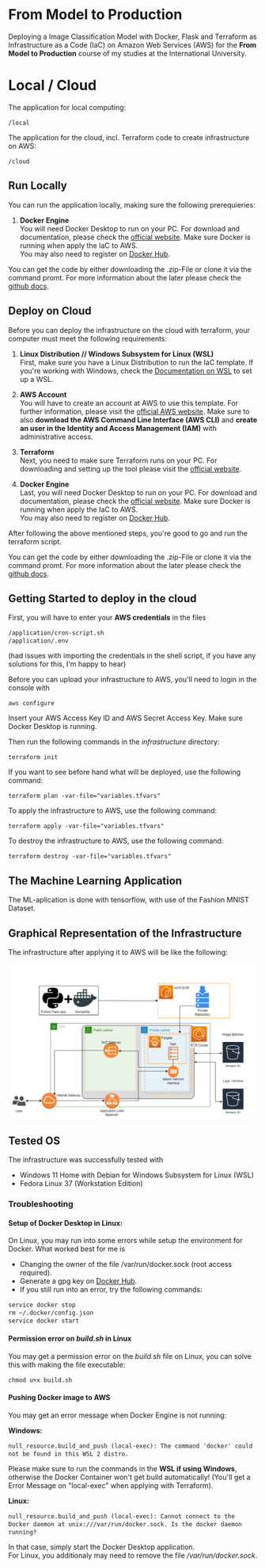# From Model to Production
Deploying a Image Classification Model with Docker, Flask and Terraform as Infrastructure as a Code (IaC) on Amazon Web Services (AWS) for the **From Model to Production** course of my studies at the International University.

# Local / Cloud
The application for local computing:
```
/local
```

The application for the cloud, incl. Terraform code to create infrastructure on AWS:
```
/cloud
```



## Run Locally
You can run the application locally, making sure the following prerequieries:

1. **Docker Engine** <br /> 
You will need Docker Desktop to run on your PC. For download and documentation, please check the [official website](https://www.docker.com/). Make sure Docker is running when apply the IaC to AWS. <br />
You may also need to register on [Docker Hub](https://hub.docker.com/).

You can get the code by either downloading the .zip-File or clone it via the command promt. For more information about the later please check the [github docs](https://docs.github.com/en/repositories/creating-and-managing-repositories/cloning-a-repository).






## Deploy on Cloud
Before you can deploy the infrastructure on the cloud with terraform, your computer must meet the following requirements:

1. **Linux Distribution // Windows Subsystem for Linux (WSL)** <br /> 
First, make sure you have a Linux Distribution to run the IaC template. If you're working with Windows, check the [Documentation on WSL](https://learn.microsoft.com/en-us/windows/wsl/) to set up a WSL.

2. **AWS Account** <br /> 
You will have to create an account at AWS to use this template. For further information, please visit the [official AWS website](https://aws.amazon.com/).
Make sure to also **download the AWS Command Line Interface (AWS CLI)** and **create an user in the Identity and Access Management (IAM)** with administrative access.

3. **Terraform** <br /> 
Next, you need to make sure Terraform runs on your PC. For downloading and setting up the tool please visit the [official website](https://www.terraform.io/).

4. **Docker Engine** <br /> 
Last, you will need Docker Desktop to run on your PC. For download and documentation, please check the [official website](https://www.docker.com/). Make sure Docker is running when apply the IaC to AWS. <br />
You may also need to register on [Docker Hub](https://hub.docker.com/).

After following the above mentioned steps, you're good to go and run the terraform script.

You can get the code by either downloading the .zip-File or clone it via the command promt. For more information about the later please check the [github docs](https://docs.github.com/en/repositories/creating-and-managing-repositories/cloning-a-repository).


## Getting Started to deploy in the cloud

First, you will have to enter your **AWS credentials** in the files
```
/application/cron-script.sh 
/application/.env
```
(had issues with importing the credentials in the shell script, if you have any solutions for this, I'm happy to hear)

Before you can upload your infrastructure to AWS, you'll need to login in the console with
```
aws configure
```
Insert your AWS Access Key ID and AWS Secret Access Key. 
Make sure Docker Desktop is running.

Then run the following commands in the *infrastructure* directory:
```
terraform init
```

If you want to see before hand what will be deployed, use the following command: 
```
terraform plan -var-file="variables.tfvars"
```

To apply the infrastructure to AWS, use the following command:
```
terraform apply -var-file="variables.tfvars"
```

To destroy the infrastructure to AWS, use the following command:
```
terraform destroy -var-file="variables.tfvars"
```

## The Machine Learning Application

The ML-aplication is done with tensorflow, with use of the Fashion MNIST Dataset.


## Graphical Representation of the Infrastructure 

The infrastructure after applying it to AWS will be like the following: <br /> 

![](infrastructure.png)

## Tested OS
The infrastructure was successfully tested with 
* Windows 11 Home with Debian for Windows Subsystem for Linux (WSL)
* Fedora Linux 37 (Workstation Edition)

### Troubleshooting
#### Setup of Docker Desktop in Linux:
On Linux, you may run into some errors while setup the environment for Docker. What worked best for me is 
* Changing the owner of the file /var/run/docker.sock (root access required).
* Generate a gpg key on [Docker Hub](https://hub.docker.com/).
* If you still run into an error, try the following commands: 
``` 
service docker stop
rm ~/.docker/config.json
service docker start 
```

#### Permission error on *build.sh* in Linux
You may get a permission error on the *build.sh* file on Linux, you can solve this with making the file executable:
```
chmod u+x build.sh
```


#### Pushing Docker image to AWS
You may get an error message when Docker Engine is not running: <br />

**Windows:**
```
null_resource.build_and_push (local-exec): The command 'docker' could not be found in this WSL 2 distro.
```
Please make sure to run the commands in the **WSL if using Windows**, otherwise the Docker Container won't get build automatically! (You'll get a Error Message on "local-exec" when applying with Terraform).


**Linux:**
```
null_resource.build_and_push (local-exec): Cannot connect to the Docker daemon at unix:///var/run/docker.sock. Is the docker daemon running?
```
In that case, simply start the Docker Desktop application. <br />
For Linux, you additionaly may need to remove the file */var/run/docker.sock*.
